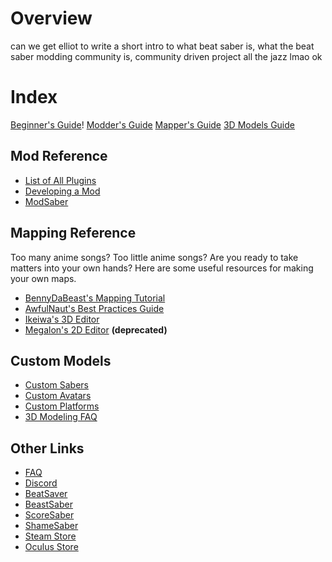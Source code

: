 <!-- TITLE: Beat Saber Modding Group -->
<!-- SUBTITLE: Welcome to the Beat Saber Modding Community Wiki! -->

# Overview
can we get elliot to write a short intro to what beat saber is, what the beat saber modding community is, community driven project all the jazz lmao
ok

# Index
[Beginner's Guide](beginners-guide)!
[Modder's Guide](modding)
[Mapper's Guide](mapping)
[3D Models Guide](3d-models)

## Mod Reference
* [List of All Plugins](plugin-index)
* [Developing a Mod]()
* [ModSaber](https://www.modsaber.ml/)

## Mapping Reference
Too many anime songs? Too little anime songs? Are you ready to take matters into your own hands? Here are some useful resources for making your own maps.
* [BennyDaBeast's Mapping Tutorial](https://bsaber.com/benny-custom-mapping/)
* [AwfulNaut's Best Practices Guide](https://bit.ly/2LjbURw)
* [Ikeiwa's 3D Editor](https://github.com/Ikeiwa/3D-beatsaber-song-editor/releases)
* [Megalon's 2D Editor](https://github.com/megalon/BeatSaber-UnofficialTrackEditor/releases) **(deprecated)**

## Custom Models
* [Custom Sabers](models/custom-sabers)
* [Custom Avatars](models/custom-avatars)
* [Custom Platforms](models/custom-platforms)
* [3D Modeling FAQ](models/FAQ)

## Other Links
* [FAQ](faq)
* [Discord](https://discord.gg/beatsabermods)
* [BeatSaver](https://beatsaver.com/)
* [BeastSaber](https://bsaber.com/)
* [ScoreSaber](https://scoresaber.com/)
* [ShameSaber](https://shamesaber.ml/)
* [Steam Store](https://store.steampowered.com/app/620980/Beat_Saber/)
* [Oculus Store](https://www.oculus.com/experiences/rift/1304877726278670/)